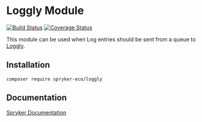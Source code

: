 # Loggly Module
[![Build Status](https://travis-ci.org/spryker-eco/loggly.svg)](https://travis-ci.org/spryker-eco/loggly)
[![Coverage Status](https://coveralls.io/repos/github/spryker-eco/loggly/badge.svg)](https://coveralls.io/github/spryker-eco/loggly)

This module can be used when Log entries should be sent from a queue to [Loggly](https://www.loggly.com/).

## Installation

```
composer require spryker-eco/loggly
```

## Documentation

[Spryker Documentation](https://academy.spryker.com/developing_with_spryker/module_guide/modules.html)
